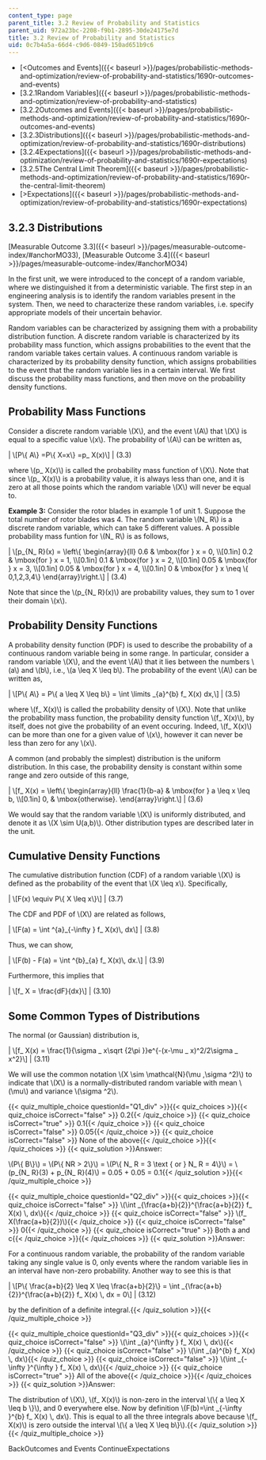 ```yaml
---
content_type: page
parent_title: 3.2 Review of Probability and Statistics
parent_uid: 972a23bc-2208-f9b1-2895-30de24175e7d
title: 3.2 Review of Probability and Statistics
uid: 0c7b4a5a-66d4-c9d6-0849-150ad651b9c6
---
```


*   [<Outcomes and Events]({{< baseurl >}}/pages/probabilistic-methods-and-optimization/review-of-probability-and-statistics/1690r-outcomes-and-events)
*   [3.2.1Random Variables]({{< baseurl >}}/pages/probabilistic-methods-and-optimization/review-of-probability-and-statistics)
*   [3.2.2Outcomes and Events]({{< baseurl >}}/pages/probabilistic-methods-and-optimization/review-of-probability-and-statistics/1690r-outcomes-and-events)
*   [3.2.3Distributions]({{< baseurl >}}/pages/probabilistic-methods-and-optimization/review-of-probability-and-statistics/1690r-distributions)
*   [3.2.4Expectations]({{< baseurl >}}/pages/probabilistic-methods-and-optimization/review-of-probability-and-statistics/1690r-expectations)
*   [3.2.5The Central Limit Theorem]({{< baseurl >}}/pages/probabilistic-methods-and-optimization/review-of-probability-and-statistics/1690r-the-central-limit-theorem)
*   [\>Expectations]({{< baseurl >}}/pages/probabilistic-methods-and-optimization/review-of-probability-and-statistics/1690r-expectations)

3.2.3 Distributions
-------------------

[Measurable Outcome 3.3]({{< baseurl >}}/pages/measurable-outcome-index/#anchorMO33), [Measurable Outcome 3.4]({{< baseurl >}}/pages/measurable-outcome-index/#anchorMO34)

In the first unit, we were introduced to the concept of a random variable, where we distinguished it from a deterministic variable. The first step in an engineering analysis is to identify the random variables present in the system. Then, we need to characterize these random variables, i.e. specify appropriate models of their uncertain behavior.

Random variables can be characterized by assigning them with a probability distribution function. A discrete random variable is characterized by its probability mass function, which assigns probabilities to the event that the random variable takes certain values. A continuous random variable is characterized by its probability density function, which assigns probabilities to the event that the random variable lies in a certain interval. We first discuss the probability mass functions, and then move on the probability density functions.

Probability Mass Functions
--------------------------

Consider a discrete random variable \\(X\\), and the event \\(A\\) that \\(X\\) is equal to a specific value \\(x\\). The probability of \\(A\\) can be written as,

| \\\[P\\{ A\\} =P\\{ X=x\\} =p\_ X(x)\\\] | (3.3) 

where \\(p\_ X(x)\\) is called the probability mass function of \\(X\\). Note that since \\(p\_ X(x)\\) is a probability value, it is always less than one, and it is zero at all those points which the random variable \\(X\\) will never be equal to.

**Example 3:** Consider the rotor blades in example 1 of unit 1. Suppose the total number of rotor blades was 4. The random variable \\(N\_ R\\) is a discrete random variable, which can take 5 different values. A possible probability mass funtion for \\(N\_ R\\) is as follows,

| \\\[p\_{N\_ R}(x) = \\left\\{ \\begin{array}{ll} 0.6 & \\mbox{for } x = 0, \\\\\[0.1in\] 0.2 & \\mbox{for } x = 1, \\\\\[0.1in\] 0.1 & \\mbox{for } x = 2, \\\\\[0.1in\] 0.05 & \\mbox{for } x = 3, \\\\\[0.1in\] 0.05 & \\mbox{for } x = 4, \\\\\[0.1in\] 0 & \\mbox{for } x \\neq \\{ 0,1,2,3,4\\} \\end{array}\\right.\\\] | (3.4) 

Note that since the \\(p\_{N\_ R}(x)\\) are probability values, they sum to 1 over their domain \\(x\\).

Probability Density Functions
-----------------------------

A probability density function (PDF) is used to describe the probability of a continuous random variable being in some range. In particular, consider a random variable \\(X\\), and the event \\(A\\) that it lies between the numbers \\(a\\) and \\(b\\), i.e., \\(a \\leq X \\leq b\\). The probability of the event \\(A\\) can be written as,

| \\\[P\\{ A\\} = P\\{ a \\leq X \\leq b\\} = \\int \\limits \_{a}^{b} f\_ X(x) dx,\\\] | (3.5) 

where \\(f\_ X(x)\\) is called the probability density of \\(X\\). Note that unlike the probability mass function, the probability density function \\(f\_ X(x)\\), by itself, does not give the probability of an event occuring. Indeed, \\(f\_ X(x)\\) can be more than one for a given value of \\(x\\), however it can never be less than zero for any \\(x\\).

A common (and probably the simplest) distribution is the uniform distribution. In this case, the probability density is constant within some range and zero outside of this range,

| \\\[f\_ X(x) = \\left\\{ \\begin{array}{ll} \\frac{1}{b-a} & \\mbox{for } a \\leq x \\leq b, \\\\\[0.1in\] 0, & \\mbox{otherwise}. \\end{array}\\right.\\\] | (3.6) 

We would say that the random variable \\(X\\) is uniformly distributed, and denote it as \\(X \\sim U(a,b)\\). Other distribution types are described later in the unit.

Cumulative Density Functions
----------------------------

The cumulative distribution function (CDF) of a random variable \\(X\\) is defined as the probability of the event that \\(X \\leq x\\). Specifically,

| \\\[F(x) \\equiv P\\{ X \\leq x\\}\\\] | (3.7) 

The CDF and PDF of \\(X\\) are related as follows,

| \\\[F(a) = \\int ^{a}\_{-\\infty } f\_ X(x)\\, dx\\\] | (3.8) 

Thus, we can show,

| \\\[F(b) - F(a) = \\int ^{b}\_{a} f\_ X(x)\\, dx.\\\] | (3.9) 

Furthermore, this implies that

| \\\[f\_ X = \\frac{dF}{dx}\\\] | (3.10) 

Some Common Types of Distributions
----------------------------------

The normal (or Gaussian) distribution is,

| \\\[f\_ X(x) = \\frac{1}{\\sigma \_ x\\sqrt {2\\pi }}e^{-(x-\\mu \_ x)^2/2\\sigma \_ x^2}\\\] | (3.11) 

We will use the common notation \\(X \\sim \\mathcal{N}(\\mu ,\\sigma ^2)\\) to indicate that \\(X\\) is a normally-distributed random variable with mean \\(\\mu\\) and variance \\(\\sigma ^2\\).

{{< quiz_multiple_choice questionId="Q1_div" >}}{{< quiz_choices >}}{{< quiz_choice isCorrect="false" >}} 0.2{{< /quiz_choice >}}
{{< quiz_choice isCorrect="true" >}} 0.1{{< /quiz_choice >}}
{{< quiz_choice isCorrect="false" >}} 0.05{{< /quiz_choice >}}
{{< quiz_choice isCorrect="false" >}} None of the above{{< /quiz_choice >}}{{< /quiz_choices >}}
{{< quiz_solution >}}Answer:

\\(P\\{ B\\}\\) = \\(P\\{ NR > 2\\}\\) = \\(P\\{ N\_ R = 3 \\text { or } N\_ R = 4\\}\\) = \\(p\_{N\_ R}(3) + p\_{N\_ R}(4)\\) = 0.05 + 0.05 = 0.1{{< /quiz_solution >}}{{< /quiz_multiple_choice >}}

{{< quiz_multiple_choice questionId="Q2_div" >}}{{< quiz_choices >}}{{< quiz_choice isCorrect="false" >}} \\(\\int \_{\\frac{a+b}{2}}^{\\frac{a+b}{2}} f\_ X(x) \\, dx\\){{< /quiz_choice >}}
{{< quiz_choice isCorrect="false" >}} \\(f\_ X(\\frac{a+b}{2})\\){{< /quiz_choice >}}
{{< quiz_choice isCorrect="false" >}} 0{{< /quiz_choice >}}
{{< quiz_choice isCorrect="true" >}} Both a and c{{< /quiz_choice >}}{{< /quiz_choices >}}
{{< quiz_solution >}}Answer:

For a continuous random variable, the probability of the random variable taking any single value is 0, only events where the random variable lies in an interval have non-zero probability. Another way to see this is that

| \\\[P\\{ \\frac{a+b}{2} \\leq X \\leq \\frac{a+b}{2}\\} = \\int \_{\\frac{a+b}{2}}^{\\frac{a+b}{2}} f\_ X(x) \\, dx = 0\\\] | (3.12) 

by the definition of a definite integral.{{< /quiz_solution >}}{{< /quiz_multiple_choice >}}

{{< quiz_multiple_choice questionId="Q3_div" >}}{{< quiz_choices >}}{{< quiz_choice isCorrect="false" >}} \\(\\int \_{a}^{\\infty } f\_ X(x) \\, dx\\){{< /quiz_choice >}}
{{< quiz_choice isCorrect="false" >}} \\(\\int \_{a}^{b} f\_ X(x) \\, dx\\){{< /quiz_choice >}}
{{< quiz_choice isCorrect="false" >}} \\(\\int \_{-\\infty }^{\\infty } f\_ X(x) \\, dx\\){{< /quiz_choice >}}
{{< quiz_choice isCorrect="true" >}} All of the above{{< /quiz_choice >}}{{< /quiz_choices >}}
{{< quiz_solution >}}Answer:

The distribution of \\(X\\), \\(f\_ X(x)\\) is non-zero in the interval \\(\\{ a \\leq X \\leq b \\}\\), and 0 everywhere else. Now by definition \\(F(b)=\\int \_{-\\infty }^{b} f\_ X(x) \\, dx\\). This is equal to all the three integrals above because \\(f\_ X(x)\\) is zero outside the interval \\(\\{ a \\leq X \\leq b\\}\\).{{< /quiz_solution >}}{{< /quiz_multiple_choice >}}

BackOutcomes and Events ContinueExpectations